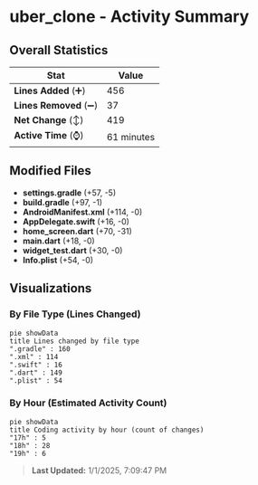 # uber_clone - Activity Summary 

## Overall Statistics

| Stat                   | Value                                                             |
| ---------------------- | ----------------------------------------------------------------- |
| **Lines Added** (➕)   | 456                                          |
| **Lines Removed** (➖) | 37                                        |
| **Net Change** (↕)    | 419                |
| **Active Time** (⌚)   | 61 minutes |


## Modified Files
- **settings.gradle** (+57, -5)
- **build.gradle** (+97, -1)
- **AndroidManifest.xml** (+114, -0)
- **AppDelegate.swift** (+16, -0)
- **home_screen.dart** (+70, -31)
- **main.dart** (+18, -0)
- **widget_test.dart** (+30, -0)
- **Info.plist** (+54, -0)

## Visualizations

### By File Type (Lines Changed)

```mermaid
pie showData
title Lines changed by file type
".gradle" : 160
".xml" : 114
".swift" : 16
".dart" : 149
".plist" : 54
```

### By Hour (Estimated Activity Count)

```mermaid
pie showData
title Coding activity by hour (count of changes)
"17h" : 5
"18h" : 28
"19h" : 6
```


> **Last Updated:** 1/1/2025, 7:09:47 PM